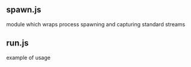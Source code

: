 ## spawn.js

module which wraps process spawning and capturing standard streams

## run.js

example of usage